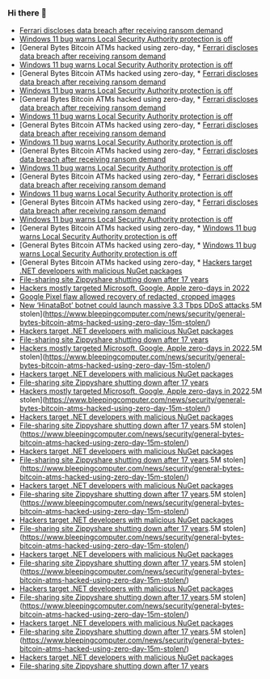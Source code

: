 ### Hi there 👋

<!--START_SECTION:feed-->
* [Ferrari discloses data breach after receiving ransom demand](https://www.bleepingcomputer.com/news/security/ferrari-discloses-data-breach-after-receiving-ransom-demand/)
* [Windows 11 bug warns Local Security Authority protection is off](https://www.bleepingcomputer.com/news/microsoft/windows-11-bug-warns-local-security-authority-protection-is-off/)
* [General Bytes Bitcoin ATMs hacked using zero-day, * [Ferrari discloses data breach after receiving ransom demand](https://www.bleepingcomputer.com/news/security/ferrari-discloses-data-breach-after-receiving-ransom-demand/)
* [Windows 11 bug warns Local Security Authority protection is off](https://www.bleepingcomputer.com/news/microsoft/windows-11-bug-warns-local-security-authority-protection-is-off/)
* [General Bytes Bitcoin ATMs hacked using zero-day, * [Ferrari discloses data breach after receiving ransom demand](https://www.bleepingcomputer.com/news/security/ferrari-discloses-data-breach-after-receiving-ransom-demand/)
* [Windows 11 bug warns Local Security Authority protection is off](https://www.bleepingcomputer.com/news/microsoft/windows-11-bug-warns-local-security-authority-protection-is-off/)
* [General Bytes Bitcoin ATMs hacked using zero-day, * [Ferrari discloses data breach after receiving ransom demand](https://www.bleepingcomputer.com/news/security/ferrari-discloses-data-breach-after-receiving-ransom-demand/)
* [Windows 11 bug warns Local Security Authority protection is off](https://www.bleepingcomputer.com/news/microsoft/windows-11-bug-warns-local-security-authority-protection-is-off/)
* [General Bytes Bitcoin ATMs hacked using zero-day, * [Ferrari discloses data breach after receiving ransom demand](https://www.bleepingcomputer.com/news/security/ferrari-discloses-data-breach-after-receiving-ransom-demand/)
* [Windows 11 bug warns Local Security Authority protection is off](https://www.bleepingcomputer.com/news/microsoft/windows-11-bug-warns-local-security-authority-protection-is-off/)
* [General Bytes Bitcoin ATMs hacked using zero-day, * [Ferrari discloses data breach after receiving ransom demand](https://www.bleepingcomputer.com/news/security/ferrari-discloses-data-breach-after-receiving-ransom-demand/)
* [Windows 11 bug warns Local Security Authority protection is off](https://www.bleepingcomputer.com/news/microsoft/windows-11-bug-warns-local-security-authority-protection-is-off/)
* [General Bytes Bitcoin ATMs hacked using zero-day, * [Ferrari discloses data breach after receiving ransom demand](https://www.bleepingcomputer.com/news/security/ferrari-discloses-data-breach-after-receiving-ransom-demand/)
* [Windows 11 bug warns Local Security Authority protection is off](https://www.bleepingcomputer.com/news/microsoft/windows-11-bug-warns-local-security-authority-protection-is-off/)
* [General Bytes Bitcoin ATMs hacked using zero-day, * [Ferrari discloses data breach after receiving ransom demand](https://www.bleepingcomputer.com/news/security/ferrari-discloses-data-breach-after-receiving-ransom-demand/)
* [Windows 11 bug warns Local Security Authority protection is off](https://www.bleepingcomputer.com/news/microsoft/windows-11-bug-warns-local-security-authority-protection-is-off/)
* [General Bytes Bitcoin ATMs hacked using zero-day, * [Windows 11 bug warns Local Security Authority protection is off](https://www.bleepingcomputer.com/news/microsoft/windows-11-bug-warns-local-security-authority-protection-is-off/)
* [General Bytes Bitcoin ATMs hacked using zero-day, * [Windows 11 bug warns Local Security Authority protection is off](https://www.bleepingcomputer.com/news/microsoft/windows-11-bug-warns-local-security-authority-protection-is-off/)
* [General Bytes Bitcoin ATMs hacked using zero-day, * [Hackers target .NET developers with malicious NuGet packages](https://www.bleepingcomputer.com/news/security/hackers-target-net-developers-with-malicious-nuget-packages/)
* [File-sharing site Zippyshare shutting down after 17 years](https://www.bleepingcomputer.com/news/technology/file-sharing-site-zippyshare-shutting-down-after-17-years/)
* [Hackers mostly targeted Microsoft, Google, Apple zero-days in 2022](https://www.bleepingcomputer.com/news/security/hackers-mostly-targeted-microsoft-google-apple-zero-days-in-2022/)
* [Google Pixel flaw allowed recovery of redacted, cropped images](https://www.bleepingcomputer.com/news/security/google-pixel-flaw-allowed-recovery-of-redacted-cropped-images/)
* [New ‘HinataBot’ botnet could launch massive 3.3 Tbps DDoS attacks](https://www.bleepingcomputer.com/news/security/new-hinatabot-botnet-could-launch-massive-33-tbps-ddos-attacks/).5M stolen](https://www.bleepingcomputer.com/news/security/general-bytes-bitcoin-atms-hacked-using-zero-day-15m-stolen/)
* [Hackers target .NET developers with malicious NuGet packages](https://www.bleepingcomputer.com/news/security/hackers-target-net-developers-with-malicious-nuget-packages/)
* [File-sharing site Zippyshare shutting down after 17 years](https://www.bleepingcomputer.com/news/technology/file-sharing-site-zippyshare-shutting-down-after-17-years/)
* [Hackers mostly targeted Microsoft, Google, Apple zero-days in 2022](https://www.bleepingcomputer.com/news/security/hackers-mostly-targeted-microsoft-google-apple-zero-days-in-2022/).5M stolen](https://www.bleepingcomputer.com/news/security/general-bytes-bitcoin-atms-hacked-using-zero-day-15m-stolen/)
* [Hackers target .NET developers with malicious NuGet packages](https://www.bleepingcomputer.com/news/security/hackers-target-net-developers-with-malicious-nuget-packages/)
* [File-sharing site Zippyshare shutting down after 17 years](https://www.bleepingcomputer.com/news/technology/file-sharing-site-zippyshare-shutting-down-after-17-years/)
* [Hackers mostly targeted Microsoft, Google, Apple zero-days in 2022](https://www.bleepingcomputer.com/news/security/hackers-mostly-targeted-microsoft-google-apple-zero-days-in-2022/).5M stolen](https://www.bleepingcomputer.com/news/security/general-bytes-bitcoin-atms-hacked-using-zero-day-15m-stolen/)
* [Hackers target .NET developers with malicious NuGet packages](https://www.bleepingcomputer.com/news/security/hackers-target-net-developers-with-malicious-nuget-packages/)
* [File-sharing site Zippyshare shutting down after 17 years](https://www.bleepingcomputer.com/news/technology/file-sharing-site-zippyshare-shutting-down-after-17-years/).5M stolen](https://www.bleepingcomputer.com/news/security/general-bytes-bitcoin-atms-hacked-using-zero-day-15m-stolen/)
* [Hackers target .NET developers with malicious NuGet packages](https://www.bleepingcomputer.com/news/security/hackers-target-net-developers-with-malicious-nuget-packages/)
* [File-sharing site Zippyshare shutting down after 17 years](https://www.bleepingcomputer.com/news/technology/file-sharing-site-zippyshare-shutting-down-after-17-years/).5M stolen](https://www.bleepingcomputer.com/news/security/general-bytes-bitcoin-atms-hacked-using-zero-day-15m-stolen/)
* [Hackers target .NET developers with malicious NuGet packages](https://www.bleepingcomputer.com/news/security/hackers-target-net-developers-with-malicious-nuget-packages/)
* [File-sharing site Zippyshare shutting down after 17 years](https://www.bleepingcomputer.com/news/technology/file-sharing-site-zippyshare-shutting-down-after-17-years/).5M stolen](https://www.bleepingcomputer.com/news/security/general-bytes-bitcoin-atms-hacked-using-zero-day-15m-stolen/)
* [Hackers target .NET developers with malicious NuGet packages](https://www.bleepingcomputer.com/news/security/hackers-target-net-developers-with-malicious-nuget-packages/)
* [File-sharing site Zippyshare shutting down after 17 years](https://www.bleepingcomputer.com/news/technology/file-sharing-site-zippyshare-shutting-down-after-17-years/).5M stolen](https://www.bleepingcomputer.com/news/security/general-bytes-bitcoin-atms-hacked-using-zero-day-15m-stolen/)
* [Hackers target .NET developers with malicious NuGet packages](https://www.bleepingcomputer.com/news/security/hackers-target-net-developers-with-malicious-nuget-packages/)
* [File-sharing site Zippyshare shutting down after 17 years](https://www.bleepingcomputer.com/news/technology/file-sharing-site-zippyshare-shutting-down-after-17-years/).5M stolen](https://www.bleepingcomputer.com/news/security/general-bytes-bitcoin-atms-hacked-using-zero-day-15m-stolen/)
* [Hackers target .NET developers with malicious NuGet packages](https://www.bleepingcomputer.com/news/security/hackers-target-net-developers-with-malicious-nuget-packages/)
* [File-sharing site Zippyshare shutting down after 17 years](https://www.bleepingcomputer.com/news/technology/file-sharing-site-zippyshare-shutting-down-after-17-years/).5M stolen](https://www.bleepingcomputer.com/news/security/general-bytes-bitcoin-atms-hacked-using-zero-day-15m-stolen/)
* [Hackers target .NET developers with malicious NuGet packages](https://www.bleepingcomputer.com/news/security/hackers-target-net-developers-with-malicious-nuget-packages/)
* [File-sharing site Zippyshare shutting down after 17 years](https://www.bleepingcomputer.com/news/technology/file-sharing-site-zippyshare-shutting-down-after-17-years/).5M stolen](https://www.bleepingcomputer.com/news/security/general-bytes-bitcoin-atms-hacked-using-zero-day-15m-stolen/)
* [Hackers target .NET developers with malicious NuGet packages](https://www.bleepingcomputer.com/news/security/hackers-target-net-developers-with-malicious-nuget-packages/)
* [File-sharing site Zippyshare shutting down after 17 years](https://www.bleepingcomputer.com/news/technology/file-sharing-site-zippyshare-shutting-down-after-17-years/)
<!--END_SECTION:feed-->

<!--
**frankenk/frankenk** is a ✨ _special_ ✨ repository because its `README.md` (this file) appears on your GitHub profile.

Here are some ideas to get you started:

- 🔭 I’m currently working on ...
- 🌱 I’m currently learning ...
- 👯 I’m looking to collaborate on ...
- 🤔 I’m looking for help with ...
- 💬 Ask me about ...
- 📫 How to reach me: ...
- 😄 Pronouns: ...
- ⚡ Fun fact: ...
-->




